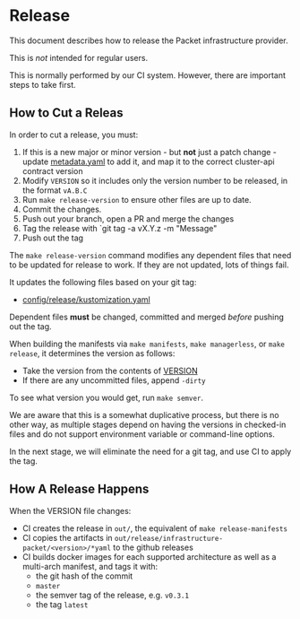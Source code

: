 # Release

This document describes how to release the Packet infrastructure provider.

This is _not_ intended for regular users.

This is normally performed by our CI system. However, there are important steps to take first.

## How to Cut a Releas

In order to cut a release, you must:

1. If this is a new major or minor version - but **not** just a patch change - update [metadata.yaml](./metadata.yaml) to add it, and map it to the correct cluster-api contract version
1. Modify `VERSION` so it includes only the version number to be released, in the format `vA.B.C`
1. Run `make release-version` to ensure other files are up to date.
1. Commit the changes.
1. Push out your branch, open a PR and merge the changes
1. Tag the release with `git tag -a vX.Y.z -m "Message"
1. Push out the tag

The `make release-version` command modifies any dependent files that need to be updated for release to work. If they are not updated, lots of things fail.

It updates the following files based on your git tag:

* [config/release/kustomization.yaml](config/release/kustomization.yaml)

Dependent files **must** be changed, committed and merged _before_ pushing out the tag.

When building the manifests via `make manifests`, `make managerless`, or `make release`, it determines the version as follows:

* Take the version from the contents of [VERSION](./VERSION)
* If there are any uncommitted files, append `-dirty`

To see what version you would get, run `make semver`.

We are aware that this is a somewhat duplicative process, but there is no other way, as multiple stages
depend on having the versions in checked-in files and do not support environment variable or command-line
options.

In the next stage, we will eliminate the need for a git tag, and use CI to apply the tag.

## How A Release Happens

When the VERSION file changes:

* CI creates the release in `out/`, the equivalent of `make release-manifests`
* CI copies the artifacts in `out/release/infrastructure-packet/<version>/*yaml` to the github releases
* CI builds docker images for each supported architecture as well as a multi-arch manifest, and tags it with:
  * the git hash of the commit
  * `master`
  * the semver tag of the release, e.g. `v0.3.1`
  * the tag `latest`

